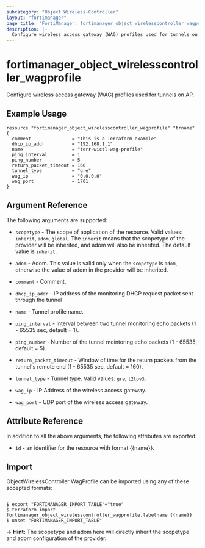```yaml
---
subcategory: "Object Wireless-Controller"
layout: "fortimanager"
page_title: "FortiManager: fortimanager_object_wirelesscontroller_wagprofile"
description: |-
  Configure wireless access gateway (WAG) profiles used for tunnels on AP.
---
```


# fortimanager_object_wirelesscontroller_wagprofile
Configure wireless access gateway (WAG) profiles used for tunnels on AP.

## Example Usage

```hcl
resource "fortimanager_object_wirelesscontroller_wagprofile" "trname" {
  comment               = "This is a Terraform example"
  dhcp_ip_addr          = "192.168.1.1"
  name                  = "terr-wictl-wag-profile"
  ping_interval         = 1
  ping_number           = 5
  return_packet_timeout = 160
  tunnel_type           = "gre"
  wag_ip                = "0.0.0.0"
  wag_port              = 1701
}
```

## Argument Reference


The following arguments are supported:

* `scopetype` - The scope of application of the resource. Valid values: `inherit`, `adom`, `global`. The `inherit` means that the scopetype of the provider will be inherited, and adom will also be inherited. The default value is `inherit`.
* `adom` - Adom. This value is valid only when the `scopetype` is `adom`, otherwise the value of adom in the provider will be inherited.

* `comment` - Comment.
* `dhcp_ip_addr` - IP address of the monitoring DHCP request packet sent through the tunnel
* `name` - Tunnel profile name.
* `ping_interval` - Interval between two tunnel monitoring echo packets (1 - 65535 sec, default = 1).
* `ping_number` - Number of the tunnel mointoring echo packets (1 - 65535, default = 5).
* `return_packet_timeout` - Window of time for the return packets from the tunnel's remote end (1 - 65535 sec, default = 160).
* `tunnel_type` - Tunnel type. Valid values: `gre`, `l2tpv3`.

* `wag_ip` - IP Address of the wireless access gateway.
* `wag_port` - UDP port of the wireless access gateway.


## Attribute Reference

In addition to all the above arguments, the following attributes are exported:
* `id` - an identifier for the resource with format {{name}}.

## Import

ObjectWirelessController WagProfile can be imported using any of these accepted formats:
```

$ export "FORTIMANAGER_IMPORT_TABLE"="true"
$ terraform import fortimanager_object_wirelesscontroller_wagprofile.labelname {{name}}
$ unset "FORTIMANAGER_IMPORT_TABLE"
```
-> **Hint:** The scopetype and adom here will directly inherit the scopetype and adom configuration of the provider.
